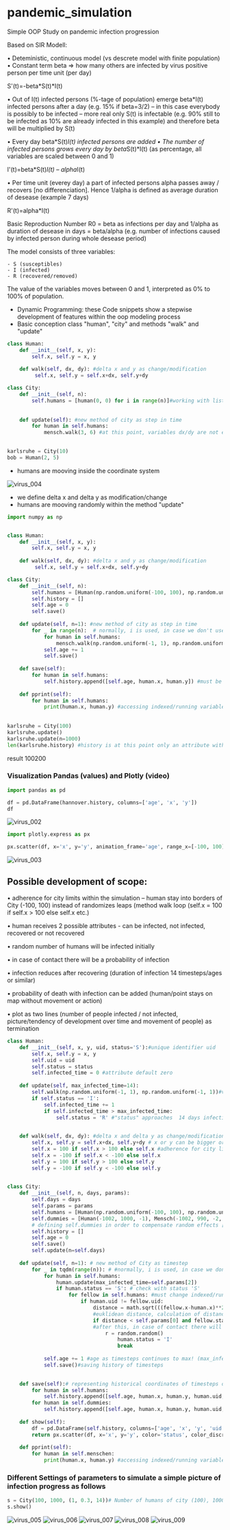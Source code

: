 # pandemic_simulation

Simple OOP Study on pandemic infection progression

Based on SIR Modell:

•	Deteministic, continuous model (vs descrete model with finite population)
•	Constant term beta => how many others are infected by virus positive person per time unit (per day) 

S'(t)=-beta*S(t)*I(t)
  
•	Out of I(t) infected persons (%-tage of population) emerge beta*I(t) infected persons after a day (e.g. 15% if beta=3/2)
– in this case everybody is possibly to be infected – more real only S(t) is infectable
(e.g. 90% still to be infected as 10% are already infected in this example) and therefore beta will be multiplied by S(t)

•	Every day beta*S(t)*I(t) infected persons are added
•	The number of infected persons grows every day by beta*S(t)*I(t) (as percentage, all variables are scaled between 0 and 1)

  I'(t)=beta*S(t)*I(t) – alpha*I(t)

•	Per time unit (everey day) a part of infected persons alpha passes away / recovers [no differenciation]. Hence 1/alpha is defined as average duration of desease (example 7 days)

R'(t)=alpha*I(t)

Basic Reproduction Number R0 = beta as infections per day and 1/alpha as duration of desease in days = beta/alpha (e.g. number of infections caused by infected person during whole desease period)

The model consists of three variables:

    - S (susceptibles)
    - I (infected)
    - R (recovered/removed)
The value of the variables moves between 0 and 1, interpreted as 0% to 100% of population.

- Dynamic Programming: these Code snippets show a stepwise development of features within the oop modeling process
- Basic conception class "human", "city" and methods "walk" and "update"
```python
class Human:
    def __init__(self, x, y):
        self.x, self.y = x, y
    
    def walk(self, dx, dy): #delta x and y as change/modification
         self.x, self.y = self.x+dx, self.y+dy

class City:
    def __init__(self, n):
        self.humans = [human(0, 0) for i in range(n)]#working with list comprehension
        
    
    def update(self): #new method of city as step in time
        for human in self.humans:
            mensch.walk(3, 6) #at this point, variables dx/dy are not existing - therefore it is important to input values!

        
karlsruhe = City(10)
bob = Human(2, 5)
```
- humans are mooving inside the coordinate system

![virus_004](https://user-images.githubusercontent.com/67191365/149169551-2ab02c27-cedc-450d-9d66-8d32242a4a50.PNG)


- we define delta x and delta y as modification/change
- humans are mooving randomly within the method "update"
```python
import numpy as np


class Human:
    def __init__(self, x, y):
        self.x, self.y = x, y
    
    def walk(self, dx, dy): #delta x and y as change/modification
         self.x, self.y = self.x+dx, self.y+dy

class City:
    def __init__(self, n):
        self.humans = [Human(np.random.uniform(-100, 100), np.random.uniform(-100, 100)) for i in range(n)]#working with list comprehension
        self.history = []
        self.age = 0
        self.save()
            
    def update(self, n=1): #new method of city as step in time
        for _ in range(n):  # normally, i is used, in case we don't use this variable, we take underscore
            for human in self.humans:
                mensch.walk(np.random.uniform(-1, 1), np.random.uniform(-1, 1))#at this point, variables dx/dy are not existing - it is important to input values!
            self.age += 1
            self.save()
    
    def save(self):
        for human in self.humans:
            self.history.append([self.age, human.x, human.y]) #must be a list in list!
                
    def pprint(self):
        for human in self.humans:
            print(human.x, human.y) #accessing indexed/running variable x and y over the variable "human". (human contains an object of type human!).
        
        
karlsruhe = City(100)
karlsruhe.update()
karlsruhe.update(n=1000)
len(karlsruhe.history) #history is at this point only an attribute without list, no () or similar!
```
result 100200

### Visualization Pandas (values) and Plotly (video)
```python
import pandas as pd

df = pd.DataFrame(hannover.history, columns=['age', 'x', 'y'])
df
```

![virus_002](https://user-images.githubusercontent.com/67191365/148966091-67f30303-9e45-4c5e-ab72-d866e5a0fa0a.PNG)

```python
import plotly.express as px

px.scatter(df, x='x', y='y', animation_frame='age', range_x=[-100, 100], range_y=[-100, 100], width=1000, height=1000)
```

![virus_003](https://user-images.githubusercontent.com/67191365/148966466-158f2487-5fce-46bd-993d-99a6951d6b29.PNG)

## Possible development of scope:
•	adherence for city limits within the simulation – human stay into borders of City (-100, 100) instead of randomizes leaps (method walk loop (self.x = 100 if self.x > 100 else self.x etc.)

•	human receives 2 possible attributes - can be infected, not infected, recovered or not recovered

•	random number of humans will be infected initially

•	in case of contact there will be a probability of infection

•	infection reduces after recovering (duration of infection 14 timesteps/ages or similar)

•	probability of death with infection can be added (human/point stays on map without movement or action)

•	plot as two lines (number of people infected / not infected, picture/tendency of development over time and movement of people) as termination

```python
class Human:
    def __init__(self, x, y, uid, status='S'):#unique identifier uid
        self.x, self.y = x, y
        self.uid = uid
        self.status = status
        self.infected_time = 0 #attribute default zero
        
    def update(self, max_infected_time=14):
        self.walk(np.random.uniform(-1, 1), np.random.uniform(-1, 1))#values for dx/dy [as variables that eists in method walk]!
        if self.status == 'I':
            self.infected_time += 1
            if self.infected_time > max_infected_time:
                self.status = 'R' #"status" approaches  14 days infection time and gets new value R=Recovered - infection reduces after recovering in 14 timesteps

    
    def walk(self, dx, dy): #delta x and delta y as change/modification of x, y
        self.x, self.y = self.x+dx, self.y+dy # x or y can be bigger or smaller than (-)100 in this position !
        self.x = 100 if self.x > 100 else self.x #adherence for city limits within the simulation
        self.x = -100 if self.x < -100 else self.x
        self.y = 100 if self.y > 100 else self.y
        self.y = -100 if self.y < -100 else self.y
        

class City:
    def __init__(self, n, days, params):
        self.days = days
        self.params = params
        self.humans = [Human(np.random.uniform(-100, 100), np.random.uniform(-100, 100), i, random.choice(['S', 'I', 'R'])) for i in range(n)]
        self.dummies = [Human(-1002, 1000, -1), Mensch(-1002, 990, -2, status='I'), Human(-1002, 980, -3, status='R')]
        # defining self.dummies in order to compensate random effects [.e.g. stepwise augmentation of status without leaps]
        self.history = []
        self.age = 0
        self.save()
        self.update(n=self.days)
            
    def update(self, n=1): # new method of City as timestep
        for _ in tqdm(range(n)): # #normally, i is used, in case we don't use this variable, we take underscore (should be uses n-times)
            for human in self.humans:
                human.update(max_infected_time=self.params[2])
                if human.status == 'S': # check with status 'S'
                    for fellow in self.humans: #must change indexed/running variable [fellow]
                        if human.uid != fellow.uid:
                            distance = math.sqrt(((fellow.x-human.x)**2)+((fellow.y-human.y)**2)) 
                            #euklidean distance, calculation of distance between human and fellow human [scalar product]
                            if distance < self.params[0] and fellow.status == 'I': 
                            #after this, in case of contact there will be a probability of infection, therefore random
                                r = random.random() 
                                    human.status = 'I'
                                    break
                            
            self.age += 1 #age as timesteps continues to max! (max_infected_time) over update method!
            self.save()#saving history of timesteps

             
    def save(self):# representing historical coordinates of timesteps of object "human" in a list of values
        for human in self.humans:
            self.history.append([self.age, human.x, human.y, human.uid, human.status])#attention to datatype list within list
        for human in self.dummies:
            self.history.append([self.age, human.x, human.y, human.uid, human.status])
    
    def show(self):
        df = pd.DataFrame(self.history, columns=['age', 'x', 'y', 'uid', 'status'])
        return px.scatter(df, x='x', y='y', color='status', color_discrete_map={'I': 'red', 'R': 'green', 'S': 'blue'}, animation_frame='age', animation_group='uid', range_x=[-105, 105], range_y=[-105, 105], width=1000, height=1000)
                
    def pprint(self):
        for human in self.menschen:
            print(human.x, human.y) #accessing indexed/running variable x, y over variable human that contains an object of type human
```
### Different Settings of parameters to simulate a simple picture of infection progress as follows
```python
s = City(100, 1000, (1, 0.3, 14))# Number of humans of city (100), 1000days, plus parameter (distance 0.3 for infection of fellow human)
s.show()
```
![virus_005](https://user-images.githubusercontent.com/67191365/150544281-784dc9c2-39c5-4f59-9723-8993ce5f5329.PNG)
![virus_006](https://user-images.githubusercontent.com/67191365/150544406-edcb5f87-fc89-4ebe-8639-6c80e700c83e.PNG)
![virus_007](https://user-images.githubusercontent.com/67191365/150544459-30a456f0-1d4c-4c57-b5bb-f1421992b120.PNG)
![virus_008](https://user-images.githubusercontent.com/67191365/150544501-09b97d06-3cff-4c37-87f8-d4d8dfc788b8.PNG)
![virus_009](https://user-images.githubusercontent.com/67191365/150544541-8fbc0ea6-92f3-4782-af89-e47865a0722c.PNG)



